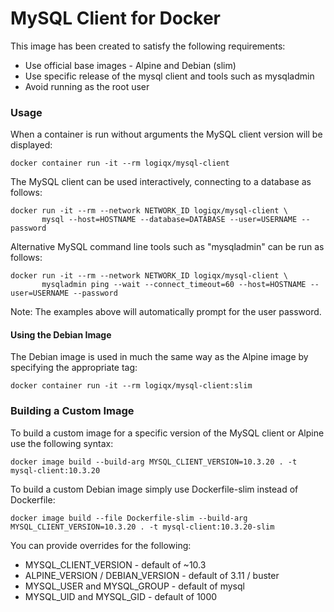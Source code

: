# MySQL Client for Docker

This image has been created to satisfy the following requirements:

- Use official base images - Alpine and Debian (slim)
- Use specific release of the mysql client and tools such as mysqladmin
- Avoid running as the root user



### Usage

When a container is run without arguments the MySQL client version will be displayed:

```
docker container run -it --rm logiqx/mysql-client
```

The MySQL client can be used interactively, connecting to a database as follows:

```
docker run -it --rm --network NETWORK_ID logiqx/mysql-client \
       mysql --host=HOSTNAME --database=DATABASE --user=USERNAME --password
```

Alternative MySQL command line tools such as "mysqladmin" can be run as follows:

```
docker run -it --rm --network NETWORK_ID logiqx/mysql-client \
       mysqladmin ping --wait --connect_timeout=60 --host=HOSTNAME --user=USERNAME --password
```

Note: The examples above will automatically prompt for the user password.



#### Using the Debian Image

The Debian image is used in much the same way as the Alpine image by specifying the appropriate tag:

```
docker container run -it --rm logiqx/mysql-client:slim
```



### Building a Custom Image

To build a custom image for a specific version of the MySQL client or Alpine use the following syntax:

```
docker image build --build-arg MYSQL_CLIENT_VERSION=10.3.20 . -t mysql-client:10.3.20
```

To build a custom Debian image simply use Dockerfile-slim instead of Dockerfile:

```
docker image build --file Dockerfile-slim --build-arg MYSQL_CLIENT_VERSION=10.3.20 . -t mysql-client:10.3.20-slim
```

You can provide overrides for the following:

- MYSQL_CLIENT_VERSION - default of ~10.3
- ALPINE_VERSION / DEBIAN_VERSION - default of 3.11 / buster
- MYSQL_USER and MYSQL_GROUP - default of mysql
- MYSQL_UID and MYSQL_GID - default of 1000

